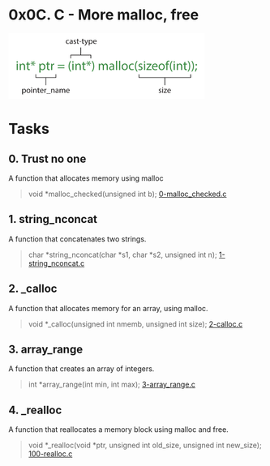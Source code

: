 
# **0x0C. C - More malloc, free**

![More Mallocs](assets/moremalloc.png)

# Tasks

## **0. Trust no one**
A function that allocates memory using malloc
> void *malloc_checked(unsigned int b);
[0-malloc_checked.c](https://github.com/Viestar/alx-low_level_programming/commit/3cb40f8b0d541d51d2a32627f210553567c040eb)

## **1. string_nconcat**
A function that concatenates two strings.
> char *string_nconcat(char *s1, char *s2, unsigned int n);
[1-string_nconcat.c](https://github.com/Viestar/alx-low_level_programming/commit/be761cccbde1074efbf62f26c5ed880a80b88b63)

## **2. _calloc**
A function that allocates memory for an array, using malloc.
> void *_calloc(unsigned int nmemb, unsigned int size);
[2-calloc.c](https://github.com/Viestar/alx-low_level_programming/commit/f8cf982b46b634e900fed3f2baeabe31f857b61d)

## **3. array_range**
A function that creates an array of integers.
> int *array_range(int min, int max);
[3-array_range.c](https://github.com/Viestar/alx-low_level_programming/commit/dbaa558db72ac4a84b67646471b5865e799c984e)

## **4. _realloc**
A  function that reallocates a memory block using malloc and free.
> void *_realloc(void *ptr, unsigned int old_size, unsigned int new_size);
[100-realloc.c](https://github.com/Viestar/alx-low_level_programming/commit/dbaa558db72ac4a84b67646471b5865e799c984e)